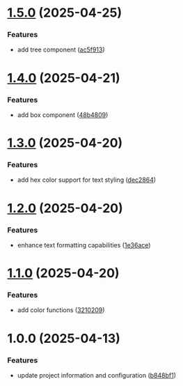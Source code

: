 # [1.5.0](https://github.com/fvena/consoleUI/compare/v1.4.0...v1.5.0) (2025-04-25)


### Features

* add tree component ([ac5f913](https://github.com/fvena/consoleUI/commit/ac5f9137574234d1b56545b8f3e6abe3e133d396))

# [1.4.0](https://github.com/fvena/consoleUI/compare/v1.3.0...v1.4.0) (2025-04-21)


### Features

* add box component ([48b4809](https://github.com/fvena/consoleUI/commit/48b48098ab65d9eb0883208979cb6278e77ba15d))

# [1.3.0](https://github.com/fvena/consoleUI/compare/v1.2.0...v1.3.0) (2025-04-20)


### Features

* add hex color support for text styling ([dec2864](https://github.com/fvena/consoleUI/commit/dec2864af86ff09c25c85fd37d192a5227a28aa4))

# [1.2.0](https://github.com/fvena/consoleUI/compare/v1.1.0...v1.2.0) (2025-04-20)


### Features

* enhance text formatting capabilities ([1e36ace](https://github.com/fvena/consoleUI/commit/1e36acece34d149da879ac10e3ab9f9079817fbe))

# [1.1.0](https://github.com/fvena/consoleUI/compare/v1.0.0...v1.1.0) (2025-04-20)


### Features

* add color functions ([3210209](https://github.com/fvena/consoleUI/commit/321020936c2ebc8ef7f14698af8e45c65a5698a7))

# 1.0.0 (2025-04-13)


### Features

* update project information and configuration ([b848bf1](https://github.com/fvena/consoleUI/commit/b848bf1eabf245f20b128feb2efb0f7ad19c5019))

